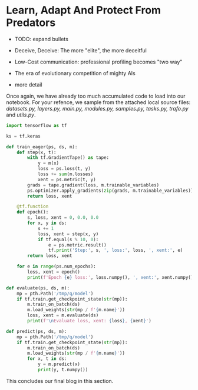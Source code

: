 # Learn, Adapt And Protect From Predators

- TODO: expand bullets

- Deceive, Deceive: The more "elite", the more deceitful
- Low-Cost communication: professional profiling becomes "two way"
- The era of evolutionary competition of mighty AIs

- more detail

Once again, we have already too much accumulated code to load into our notebook. For your refence, we sample from the attached local source files: *datasets.py, layers.py, main.py, modules.py, samples.py, tasks.py, trafo.py* and *utils.py*.

```python
import tensorflow as tf

ks = tf.keras

def train_eager(ps, ds, m):
    def step(x, t):
        with tf.GradientTape() as tape:
            y = m(x)
            loss = ps.loss(t, y)
            loss += sum(m.losses)
            xent = ps.metric(t, y)
        grads = tape.gradient(loss, m.trainable_variables)
        ps.optimizer.apply_gradients(zip(grads, m.trainable_variables))
        return loss, xent

    @tf.function
    def epoch():
        s, loss, xent = 0, 0.0, 0.0
        for x, y in ds:
            s += 1
            loss, xent = step(x, y)
            if tf.equal(s % 10, 0):
                e = ps.metric.result()
                tf.print('Step:', s, ', loss:', loss, ', xent:', e)
        return loss, xent

    for e in range(ps.num_epochs):
        loss, xent = epoch()
        print(f'Epoch {e} loss:', loss.numpy(), ', xent:', xent.numpy())
```

```python
def evaluate(ps, ds, m):
    mp = pth.Path('/tmp/q/model')
    if tf.train.get_checkpoint_state(str(mp)):
        m.train_on_batch(ds)
        m.load_weights(str(mp / f'{m.name}'))
        loss, xent = m.evaluate(ds)
        print(f'\nEvaluate loss, xent: {loss}, {xent}')
```

```python
def predict(ps, ds, m):
    mp = pth.Path('/tmp/q/model')
    if tf.train.get_checkpoint_state(str(mp)):
        m.train_on_batch(ds)
        m.load_weights(str(mp / f'{m.name}'))
        for x, t in ds:
            y = m.predict(x)
            print(y, t.numpy())
```

This concludes our final blog in this section.
